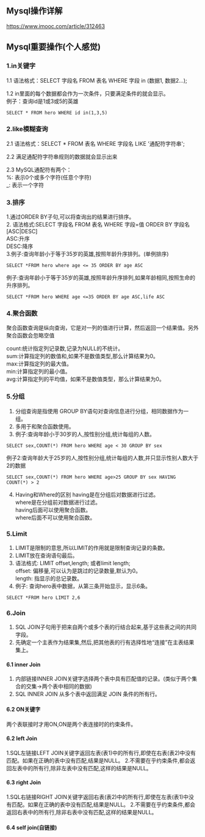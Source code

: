 ## Mysql操作详解
https://www.imooc.com/article/312463

## Mysql重要操作(个人感觉)
### 1.in关键字
1.1 语法格式：SELECT 字段名 FROM 表名 WHERE 字段 in (数据1, 数据2...);  

1.2 in里面的每个数据都会作为一次条件，只要满足条件的就会显示。  
例子：查询id是1或3或5的英雄
```
SELECT * FROM hero WHERE id in(1,3,5)
```
### 2.like模糊查询
2.1 语法格式：SELECT * FROM 表名 WHERE 字段名 LIKE '通配符字符串';  

2.2 满足通配符字符串规则的数据就会显示出来  

2.3 MySQL通配符有两个：  
 %: 表示0个或多个字符(任意个字符)  
 _: 表示一个字符  

### 3.排序
1.通过ORDER BY子句,可以将查询出的结果进行排序。  
2. 语法格式:SELECT 字段名 FROM 表名 WHERE 字段=值 ORDER BY 字段名 [ASC|DESC]   
ASC:升序  
DESC:降序  
3.例子:查询年龄小于等于35岁的英雄,按照年龄升序排列。(单例排序)    
```
SELECT *FROM hero where age <= 35 ORDER BY age ASC
```
例子:查询年龄小于等于35岁的英雄,按照年龄升序排列,如果年龄相同,按照生命的升序排列。
```
SELECT *FROM hero WHERE age <=35 ORDER BY age ASC,life ASC
```
### 4.聚合函数
聚合函数查询是纵向查询，它是对一列的值进行计算，然后返回一个结果值。另外聚合函数会忽略空值

count:统计指定列记录数,记录为NULL的不统计。  
sum:计算指定列的数值和,如果不是数值类型,那么计算结果为0。    
max:计算指定列的最大值。  
min:计算指定列的最小值。  
avg:计算指定列的平均值，如果不是数值类型，那么计算结果为0。  

### 5.分组
1. 分组查询是指使用 GROUP BY语句对查询信息进行分组，相同数据作为一组。
2. 多用于和聚合函数使用。  
3. 例子:查询年龄小于30岁的人,按性别分组,统计每组的人数。
```
SELECT sex,COUNT(*) FROM hero WHERE age < 30 GROUP BY sex  
```
例子2:查询年龄大于25岁的人,按性别分组,统计每组的人数,并只显示性别人数大于2的数据
```
SELECT sex,COUNT(*) FROM hero WHERE age>25 GROUP BY sex HAVING COUNT(*) > 2
```
4. Having和Where的区别
having是在分组后对数据进行过滤。  
where是在分组前对数据进行过滤。  
having后面可以使用聚合函数。  
where后面不可以使用聚合函数。  

### 5.Limit
1. LIMIT是限制的意思,所以LIMIT的作用就是限制查询记录的条数。  
2. LIMIT放在查询语句最后。  
3. 语法格式:
LIMIT offset,length; 或者limit length;  
offset: 偏移量,可以认为是跳过的记录数量,默认为0。  
length: 指显示的总记录数。  
4. 例子: 查询hero表中数据，从第三条开始显示，显示6条。  
```
SELECT *FROM hero LIMIT 2,6
```
### 6.Join
1. SQL JOIN子句用于把来自两个或多个表的行结合起来,基于这些表之间的共同字段。  
2. 先确定一个主表作为结果集,然后,把其他表的行有选择性地“连接”在主表结果集上。  
#### 6.1 inner Join
1. 内部链接INNER JOIN关键字选择两个表中具有匹配值的记录。(类似于两个集合的交集->两个表中相同的数据)
2. SQL INNER JOIN 从多个表中返回满足 JOIN 条件的所有行。
#### 6.2 ON关键字
两个表联接时才用ON,ON是两个表连接时的约束条件。

#### 6.2 left Join
1.SQL左链接LEFT JOIN关键字返回左表(表1)中的所有行,即使在右表(表2)中没有匹配。如果在正确的表中没有匹配,结果是NULL。
2.不需要在乎约束条件,都会返回左表中的所有行,除非左表中没有匹配,这样的结果是NULL。 

#### 6.3 right Join
1.SQL右链接RIGHT JOIN关键字返回右表(表2)中的所有行,即使在左表(表1)中没有匹配。如果在正确的表中没有匹配,结果是NULL。
2.不需要在乎约束条件,都会返回右表中的所有行,除非右表中没有匹配,这样的结果是NULL。

#### 6.4 self join(自链接)





